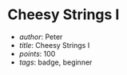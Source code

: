 # Cheesy Strings I

* _author_: Peter
* _title_: Cheesy Strings I
* _points_: 100
* _tags_:  badge, beginner
